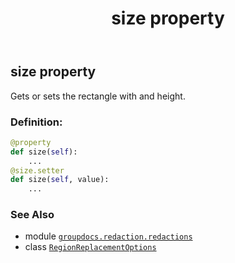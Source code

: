 ﻿---
title: size property
second_title: GroupDocs.Redaction for Python via .NET API References
description: 
type: docs
weight: 40
url: /groupdocs.redaction.redactions/regionreplacementoptions/size/
is_root: false
---

## size property


Gets or sets the rectangle with and height.
### Definition:
```python
@property
def size(self):
    ...
@size.setter
def size(self, value):
    ...
```

### See Also
* module [`groupdocs.redaction.redactions`](../../)
* class [`RegionReplacementOptions`](/redaction/python-net/groupdocs.redaction.redactions/regionreplacementoptions)
